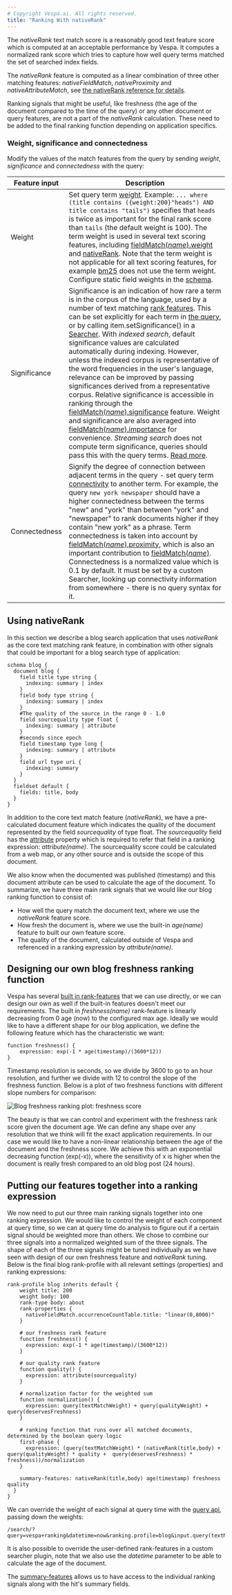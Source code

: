 ```yaml
---
# Copyright Vespa.ai. All rights reserved.
title: "Ranking With nativeRank"
---
```


The *nativeRank* text match score is a reasonably good text
feature score which is computed at an acceptable performance by Vespa.
It computes a normalized rank score
which tries to capture how well query terms matched the set of searched index fields.

The *nativeRank* feature is computed as a linear combination of
three other matching features: *nativeFieldMatch*, *nativeProximity*
and *nativeAttributeMatch*,
see  [the nativeRank reference for details](reference/nativerank.html).

Ranking signals that might be useful,
like freshness (the age of the document compared to the time of the query)
or any other document or query features,
are not a part of the *nativeRank* calculation.
These need to be added to the final ranking function depending on application specifics.

### Weight, significance and connectedness

Modify the values of the match features from the query
by sending *weight*, *significance* and *connectedness* with the query:

| Feature input | Description |
| --- | --- |
| Weight | Set query term [weight](reference/query-language-reference.html#weight). Example: `... where (title contains ({weight:200}"heads") AND title contains "tails")` specifies that `heads` is twice as important for the final rank score than `tails` (the default weight is 100).  The term weight is used in several text scoring features, including [fieldMatch(*name*).weight](reference/rank-features.html#fieldMatch(name).weight) and [nativeRank](reference/nativerank.html). Note that the term weight is not applicable for all text scoring features, for example [bm25](reference/bm25.html) does not use the term weight.  Configure static field weights in the [schema](reference/schema-reference.html#weight). |
| Significance | Significance is an indication of how rare a term is in the corpus of the language, used by a number of text matching [rank features](reference/rank-features.html). This can be set explicitly for each term in [the query](reference/query-language-reference.html#significance), or by calling item.setSignificance() in a [Searcher](searcher-development.html).  With *indexed search*, default significance values are calculated automatically during indexing. However, unless the indexed corpus is representative of the word frequencies in the user's language, relevance can be improved by passing significances derived from a representative corpus. Relative significance is accessible in ranking through the [fieldMatch(*name*).significance](reference/rank-features.html#fieldMatch(name).significance) feature. Weight and significance are also averaged into [fieldMatch(*name*).importance](reference/rank-features.html#fieldMatch(name).importance) for convenience.  *Streaming search* does not compute term significance, queries should pass this with the query terms. [Read more](streaming-search.html#differences-in-streaming-search). |
| Connectedness | Signify the degree of connection between adjacent terms in the query - set query term [connectivity](reference/query-language-reference.html#connectivity) to another term.  For example, the query `new york newspaper` should have a higher connectedness between the terms "new" and "york" than between "york" and "newspaper" to rank documents higher if they contain "new york" as a phrase.  Term connectedness is taken into account by [fieldMatch(*name*).proximity](reference/rank-features.html#fieldMatch(name).proximity), which is also an important contribution to [fieldMatch(*name*)](reference/rank-features.html#fieldMatch(name)). Connectedness is a normalized value which is 0.1 by default. It must be set by a custom Searcher, looking up connectivity information from somewhere - there is no query syntax for it. |

## Using nativeRank

In this section we describe a blog search application that uses
*nativeRank* as the core text matching rank feature,
in combination with other signals that could be important for a blog search type of application:

```
schema blog {
  document blog {
    field title type string {
      indexing: summary | index
    }
    field body type string {
      indexing: summary | index
    }
    #The quality of the source in the range 0 - 1.0
    field sourcequality type float {
      indexing: summary | attribute
    }
    #seconds since epoch
    field timestamp type long {
      indexing: summary | attribute
    }
    field url type uri {
      indexing: summary
    }
  }
  fieldset default {
    fields: title, body
  }
}
```

In addition to the core text match feature (*nativeRank*),
we have a pre-calculated document feature which indicates the quality of
the document represented by the field *sourcequality* of type float.
The *sourcequality* field has
the [attribute](reference/schema-reference.html#attribute)
property which is required to refer that field in a ranking expression:
*attribute(name)*.
The sourcequality score could be calculated from a web map,
or any other source and is outside the scope of this document.

We also know when the documented was published (timestamp)
and this document attribute can be used to calculate the age of the document.
To summarize, we have three main rank signals that we would like our blog ranking function to consist of:
* How well the query match the document text, where we use
  the *nativeRank* feature score.
* How fresh the document is, where we use the built-in
  *age(name)* feature to built our own feature score.
* The quality of the document, calculated outside of Vespa and
  referenced in a ranking expression by *attribute(name)*.

## Designing our own blog freshness ranking function

Vespa has several [built in rank-features](reference/rank-features.html) that we can use directly,
or we can design our own as well if the built-in features doesn't meet our requirements.
The built in *freshness(name)* rank-feature is linearly decreasing from 0 age (now) to the configured max age.
Ideally we would like to have a different shape for our blog application,
we define the following feature which has the characteristic we want:

```
function freshness() {
    expression: exp(-1 * age(timestamp)/(3600*12))
}
```

Timestamp resolution is seconds, so we divide by 3600 to go to an hour resolution,
and further we divide with 12 to control the slope of the freshness function.
Below is a plot of two freshness functions with different slope numbers for comparison:

![Blog freshness ranking plot: freshness score](/assets/img/relevance/blog-freshness.png)

The beauty is that we can control and experiment with the freshness rank score given the document age.
We can define any shape over any resolution that we think will fit the exact application requirements.
In our case we would like to have a non-linear relationship between the age of the document and the freshness score.
We achieve this with an exponential decreasing function (exp(-x)),
where the sensitivity of x is higher when the document is really fresh
compared to an old blog post (24 hours).

## Putting our features together into a ranking expression

We now need to put our three main ranking signals together into one ranking expression.
We would like to control the weight of each component at query time,
so we can at query time do analysis to figure out if a certain signal should be weighted more than others.
We chose to combine our three signals into a normalized weighted sum of the three signals.
The shape of each of the three signals might be tuned individually
as we have seen with design of our own freshness feature and *nativeRank* tuning.
Below is the final blog rank-profile with all relevant settings (properties) and ranking expressions:

```
rank-profile blog inherits default {
    weight title: 200
    weight body: 100
    rank-type body: about
    rank-properties {
      nativeFieldMatch.occurrenceCountTable.title: "linear(0,8000)"
    }

    # our freshness rank feature
    function freshness() {
      expression: exp(-1 * age(timestamp)/(3600*12))
    }

    # our quality rank feature
    function quality() {
      expression: attribute(sourcequality)
    }

    # normalization factor for the weighted sum
    function normalization() {
      expression: query(textMatchWeight) + query(qualityWeight) + query(deservesFreshness)
    }

    # ranking function that runs over all matched documents, determined by the boolean query logic
    first-phase {
      expression: (query(textMatchWeight) * (nativeRank(title,body) + query(qualityWeight) * quality +  query(deservesFreshness) * freshness))/normalization
    }

    summary-features: nativeRank(title,body) age(timestamp) freshness quality
  }
}
```

We can override the weight of each signal at query time with
the [query api](reference/query-api-reference.html),
passing down the weights:

```
/search/?query=vespa+ranking&datetime=now&ranking.profile=blog&input.query(textMatchWeight)=0.1&input.query(deservesFreshness)=0.85
```

It is also possible to override the user-defined rank-features in a custom searcher plugin,
note that we also use the *datetime* parameter to be able to calculate the age of the document.

The [summary-features](reference/schema-reference.html#summary-features)
allows us to have access to the individual ranking signals along with the hit's summary fields.
